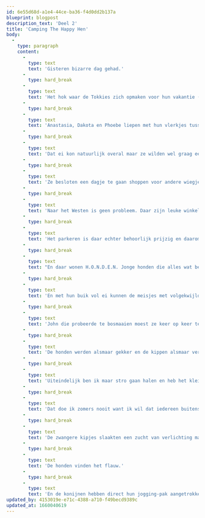 ```yaml
---
id: 6e55d68d-a1e4-44ce-ba36-f4d0dd2b137a
blueprint: blogpost
description_text: 'Deel 2'
title: 'Camping The Happy Hen'
body:
  -
    type: paragraph
    content:
      -
        type: text
        text: 'Gisteren bizarre dag gehad.'
      -
        type: hard_break
      -
        type: text
        text: 'Het hok waar de Tokkies zich opmaken voor hun vakantie (bikini uitzoeken, nieuwe hair-do''s proberen, buikspieroefeningen) is tevens leghok en nu dus afgesloten.'
      -
        type: hard_break
      -
        type: text
        text: 'Anastasia, Dakota en Phoebe liepen met hun vlerkjes tussen de poten te stressen; ''Waar moet dat ei heen?'''
      -
        type: hard_break
      -
        type: text
        text: 'Dat ei kon natuurlijk overal maar ze wilden wel graag een fijne babykamer.'
      -
        type: hard_break
      -
        type: text
        text: 'Ze besloten een dagje te gaan shoppen voor andere wiegjes. Prenatal, Babypark, Babydump. (Babydump? Dat klinkt als Kiloknaller)'
      -
        type: hard_break
      -
        type: text
        text: 'Naar het Westen is geen probleem. Daar zijn leuke winkels en is het (anders dan de mensenwereld) vrij rustig.'
      -
        type: hard_break
      -
        type: text
        text: 'Het parkeren is daar echter behoorlijk prijzig en daarom besloten de girls tot 5x toe naar het Oosten af te reizen. Lekker daggie uit!'
      -
        type: hard_break
      -
        type: text
        text: "En daar wonen H.O.N.D.E.N. Jonge honden die alles wat beweegt jottum vinden. Ze bijten ze waarschijnlijk niet dood maar maken hun verenkleed vreselijk in de war en\_ nat en kwijlerig en als ze ieder aan een kant gaan trekken is dat wel dodelijk."
      -
        type: hard_break
      -
        type: text
        text: 'En met hun buik vol ei kunnen de meisjes met volgekwijlde vlerkjes niet meer terug naar chickcountry hoppen.'
      -
        type: hard_break
      -
        type: text
        text: 'John die probeerde te bosmaaien moest ze keer op keer te hulp schieten en vond dat niet grappig.'
      -
        type: hard_break
      -
        type: text
        text: 'De honden werden alsmaar gekker en de kippen alsmaar verfomfaaider.'
      -
        type: hard_break
      -
        type: text
        text: 'Uiteindelijk ben ik maar stro gaan halen en heb het kleine kippenhokje en het konijnenhok omgetoverd tot babykamer. '
      -
        type: hard_break
      -
        type: text
        text: 'Dat doe ik zomers nooit want ik wil dat iedereen buitenspeelt en met beklede hokken gaan ze bankhangen. Maar dit vond ik ook zielig.'
      -
        type: hard_break
      -
        type: text
        text: 'De zwangere kipjes slaakten een zucht van verlichting maar niet van persweeën. Die eieren kon ik naar fluiten, dan had ik maar eerder moeten komen.'
      -
        type: hard_break
      -
        type: text
        text: 'De honden vinden het flauw.'
      -
        type: hard_break
      -
        type: text
        text: 'En de konijnen hebben direct hun jogging-pak aangetrokken en zijn in de hokjes met stro gaan hangen..'
updated_by: 4153019e-e71c-4388-a710-f49becd9389c
updated_at: 1660040619
---
```

